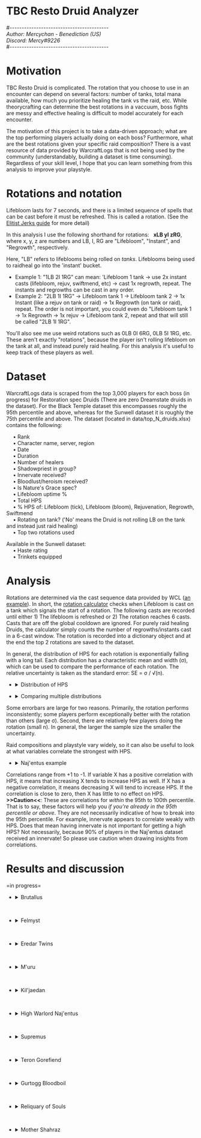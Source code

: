 # TBC Resto Druid Analyzer  
#-----------------------------------------  
*Author: Mercychan - Benediction (US)*    
*Discord: Mercy#9226*  
#-----------------------------------------  

# Motivation
TBC Resto Druid is complicated. The rotation that you choose to use in an encounter can depend on several factors: number of tanks, total mana available, how much you prioritize healing the tank vs the raid, etc. While theorycrafting can determine the best rotations in a vaccuum, boss fights are messy and effective healing is difficult to model accurately for each encounter.  

The motivation of this project is to take a data-driven approach; what are the top performing players actually doing on each boss? Furthermore, what are the best rotations given your specific raid composition? There is a vast resource of data provided by WarcraftLogs that is not being used by the community (understandably, building a dataset is time consuming). Regardless of your skill level, I hope that you can learn something from this analysis to improve your playstyle.  


# Rotations and notation
Lifebloom lasts for 7 seconds, and there is a limited sequence of spells that can be cast before it must be refreshed. This is called a rotation. (See the [Elitist Jerks guide](http://web.archive.org/web/20080913120521/http://elitistjerks.com/f31/t17783-druid_raiding_tree/#Healing_Strategies) for more detail)      
  
In this analysis I use the following shorthand for rotations: &nbsp; **xLB yI zRG**,   
where x, y, z are numbers and LB, I, RG are "Lifebloom", "Instant", and "Regrowth", respectively.   

Here, "LB" refers to lifeblooms being rolled on _tanks_. Lifeblooms being used to raidheal go into the 'instant' bucket.  
* Example 1: "1LB 2I 1RG" can mean: 'Lifebloom 1 tank -> use 2x instant casts (lifebloom, rejuv, swiftmend, etc) -> cast 1x regrowth, repeat. The instants and regrowths can be cast in any order.
* Example 2: "2LB 1I 1RG" -> Lifebloom tank 1 -> Lifebloom tank 2 -> 1x Instant (like a rejuv on tank or raid) -> 1x Regrowth (on tank or raid), repeat. The order is not important, you could even do "Lifebloom tank 1 -> 1x Regrowth -> 1x rejuv -> Lifebloom tank 2, repeat and that will still be called "2LB 1I 1RG".  
 
You'll also see me use weird rotations such as 0LB 0I 6RG, 0LB 5I 1RG, etc. These aren't exactly "rotations", because the player isn't rolling lifebloom on the tank at all, and instead purely raid healing. For this analysis it's useful to keep track of these players as well.


# Dataset  
WarcraftLogs data is scraped from the top 3,000 players for each boss (in progress) for Restoration spec Druids (There are zero Dreamstate druids in the dataset). For the Black Temple dataset this encompasses roughly the 95th percentile and above, whereas for the Sunwell dataset it is roughly the 75th percentile and above. The dataset (located in data/top_N_druids.xlsx) contains the following:  

&emsp; • Rank  
&emsp; • Character name, server, region  
&emsp; • Date  
&emsp; • Duration    
&emsp; • Number of healers  
&emsp; • Shadowpriest in group?  
&emsp; • Innervate received?  
&emsp; • Bloodlust/heroism received?  
&emsp; • Is Nature's Grace spec?  
&emsp; • Lifebloom uptime %  
&emsp; • Total HPS  
&emsp; • % HPS of: Lifebloom (tick), Lifebloom (bloom), Rejuvenation, Regrowth, Swiftmend  
&emsp; • Rotating on tank? ('No' means the Druid is not rolling LB on the tank and instead just raid healing)  
&emsp; • Top two rotations used  

Available in the Sunwell dataset:  
&emsp; • Haste rating  
&emsp; • Trinkets equipped  

# Analysis
Rotations are determined via the cast sequence data provided by WCL ([an example](https://classic.warcraftlogs.com/reports/VZr6X2MNY73GLktg#fight=47&type=casts&view=events&source=37)). In short, the [rotation calculator](https://github.com/msdec321/DataAnalysisWorkbooks/blob/main/warcraftLogs/src.py#L535-L623) checks when Lifebloom is cast on a tank which signals the start of a rotation. The following casts are recorded until either 1) The lifebloom is refreshed or 2) The rotation reaches 6 casts. Casts that are off the global cooldown are ignored. For purely raid healing Druids, the calculator simply counts the number of regrowths/instants cast in a 6-cast window. The rotation is recorded into a dictionary object and at the end the top 2 rotations are saved to the dataset.  

In general, the distribution of HPS for each rotation is exponentially falling with a long tail. Each distribution has a characteristic mean and width (σ), which can be used to compare the performance of each rotation. The relative uncertainty is taken as the standard error: SE = σ / √(n).    
 - <details> 
    <summary>Distribution of HPS</summary><p>
 
    ![alt text](https://i.imgur.com/Vz3K0hv.jpg)
  </p></details>

 - <details> 
    <summary>Comparing multiple distributions</summary><p>
 
    ![alt text](https://i.imgur.com/VWPltCF.png)
  </p></details>  

Some errorbars are large for two reasons. Primarily, the rotation performs inconsistently; some players perform exceptionally better with the rotation than others (large σ). Second, there are relatively few players doing the rotation (small n). In general, the larger the sample size the smaller the uncertainty.  

Raid compositions and playstyle vary widely, so it can also be useful to look at what variables correlate the strongest with HPS.  

 - <details><summary>Naj'entus example</summary><p>
  
    ![alt text](https://i.imgur.com/3BkHcYT.png)  
  
Correlations range from +1 to -1. If variable X has a positive correlation with HPS, it means that increasing X tends to increase HPS as well. If X has a negative correlation, it means decreasing X will tend to increase HPS. If the correlation is close to zero, then X has little to no effect on HPS. **>>Caution<<**: These are correlations for *within* the 95th to 100th percentile. That is to say, these factors will help you *if you're already in the 95th percentile or above*. They are not necessarily indicative of how to break into the 95th percentile. For example, innervate appears to correlate weakly with HPS. Does that mean having innervate is not important for getting a high HPS? Not necessarily, because 90% of players in the Naj'entus dataset received an innervate! So please use caution when drawing insights from correlations.  


# Results and discussion
=in progress=
  
- <details><summary>Brutallus</summary>  
  &nbsp;
  
    - <details><summary>Rotation rankings</summary><p>
  
      ![alt text](https://i.imgur.com/hePo33L.png)
  
      The top five rotations:
      - 1LB 4I 0RG: The standard 5GCD rotation, 113 Haste rating. Roll lifebloom on the primary tank and burn targets and use Rejuv for the extra GCD(s).   
      - 2LB 3I 0RG: Also the 5GCD rotation, but keeping a lifebloom on the offtank more often than above.   
      - 1LB 3I 2RG: Not a rotation. The players who cast this sequence of spells end up not refreshing Lifebloom on the tank. For the most part these players roll Lifebloom on the burn targets and weave in Regrowths with spare GCDs.   
      - 0LB 2I 4RG: Similar to the above, but rotates Lifebloom on one less burn target and uses more Regrowths.   
      - 1LB 3I 0RG: The standard 4GCD rotation, 0 Haste rating. Roll lifebloom on the primary tank and burn targets and use Rejuv for the extra GCD(s).   
      &nbsp;
  
      *Interestingly a 0 Haste rotation makes it into the top 5, which really shows how strong rolling Lifebloom on burns is. What's even more surprising to me, though, is that the standard 4GCD rotation ranks much higher than the 6GCD rotation (1LB 5I 0RG, ranked 14th). Why?  
  
      Let's drill down on some rotations.
  
      - <details><summary>Q. For players using 5 GCD, how does Lifebloom compare to rejuv?</summary><p>
  
        ![alt text](https://i.imgur.com/D5EFeFK.png)
  
        Unsurprisingly, the bulk of these players HPS comes from rolling Lifeblooms on burn. Some players use rejuv more than others.  
        </p></details>
        &nbsp;
  
      </p></details>
  
    - <details><summary>% Spell HPS scatter plots</summary><p>
  
      ![alt text](https://i.imgur.com/VJQNgxJ.png)
  
      For the bulk of players, the largest fraction of their healing comes from Lifebloom ticks (burn healing). Following that, most players get the secondary bulk of their healing from regrowth (although ironically 5GCD performs much better than using regrowths).  
      </p></details>
  
    - <details><summary>HPS vs Duration (Color = kill speed percentile, not HPS)</summary><p>
  
      ![alt text](https://i.imgur.com/HdMelSD.png)
  
      Most players fall within the 10th to 75th percentile of kill times.
      </p></details>
  
    - <details><summary>Q. What percentage of players are rolling Lifebloom on the tank(s)?</summary><p>
  
      ![alt text](https://i.imgur.com/GyPHhl9.png)
  
      57.8% of players are rolling Lifebloom at least one tank, the rest are purely burn healing / raid healing. For the Druids who are rotating on the tank(s), most prefer to roll Lifebloom on only the primary tank, while ~5% of players roll Lifebloom on both tanks.  
      </p></details>
  
    - <details><summary>Q. What percentage of players have an extra mana source?</summary><p>
  
      ![alt text](https://i.imgur.com/WNC6CFH.png)
  
      95.1% of players received either an innervate or shadow priest.
      </p></details>
  
    - <details><summary>Q. What percentage of players are playing Nature's Grace? (Note: There are no Dreamstate Druids in the dataset.)</summary><p>
  
      ![alt text](https://i.imgur.com/ti0CSrl.png)
  
      13.0% of players are Nature's Grace spec.
      </p></details> 
    
    - <details><summary>Q. What variables correlate the most with HPS?</summary><p>
  
      ![alt text](https://i.imgur.com/eyHHmu6.png)
  
      The top five correlators of HPS in order of importance: 
      - Haste rating    
      - Having less healers in your raid  
      - Having shadow priest    
      - Shorter fight duration  
      - Using Swiftmend less     
      &nbsp; 
  
      </p></details>
    </details> 

&nbsp;
  
- <details><summary>Felmyst</summary>  
  &nbsp;
  
  - <details><summary>Rotation rankings</summary><p>
  
    ![alt text](https://i.imgur.com/BknFaWP.png)
  
    The top five rotations:
    - 0LB 1I 5RG: Raid healing, primarily with Regrowth and the occasional lifebloom/rejuv, 5% of players do this.  
    - 0LB 0I 6RG: Raid healing with Regrowth, 8% of players do this.  
    - 1LB 1I 4RG: Not a rotation, Mostly raid healing with regrowth and putting a Lifebloom on the tank (but not refreshing it), 1.2% of players do this.    
    - 1LB 0I 3RG: ~130 Haste regrowth rotation, 1.4% of players do this.  
    - 1LB 0I 5RG: Not a rotation, similar to the above but Lifebloom does not get refreshed.  
    &nbsp;
  
    </p></details>
  
  - <details><summary>Q. What percentage of players have an extra mana source?</summary><p>
  
      ![alt text](https://i.imgur.com/g3E8UaR.png)
  
      94.6% of players received either an innervate or shadow priest.
      </p></details>
  
  - <details><summary>Q. What percentage of players are playing Nature's Grace?</summary><p>
  
    ![alt text](https://i.imgur.com/0hoNYyw.png)
  
    25.9% of players are Nature's Grace spec.
    </p></details>

  </details> 

&nbsp;
  
- <details><summary>Eredar Twins</summary>  
  &nbsp;
  
    Coming soon
    </details> 

&nbsp;
  
- <details><summary>M'uru</summary>  
  &nbsp;
  
    Coming soon
    </details> 

&nbsp;
  
- <details><summary>Kil'jaedan</summary>  
  &nbsp;
  
    Coming soon
    </details> 

&nbsp;

- <details><summary>High Warlord Naj'entus</summary>  
  &nbsp;

  - <details><summary>Rotation rankings</summary><p>
  
    ![alt text](https://i.imgur.com/VWPltCF.png)
  
    The top five rotations:
    - 0LB 0I 5RG: Not rolling lifebloom on the tank and raid healing with regrowth, 42.1% of players do this rotation.  
    - 1LB 1I 2RG: ~20 Haste rating rotation, 1.7% of players do this rotation.  
    - 1LB 0I 3RG: ~120 Haste rotation without NG, ~20 Haste rotation with NG (and 1 of 3 regrowths proc NG), 2.5% of players do this rotation.  
    - 1LB 0I 4RG: ~250 Haste with Nature's Grace rotation (And 3/4 proc NG, or with Bloodlust), or high haste ToL spec with Bloodlust, 2.6% of players do this rotation.      
    - 0LB 1I 4RG: Mostly raid healing with Regrowth with the occasional rejuv, 19.1% of players do this rotation.    
    &nbsp;
  
    *Interestingly, there's a big difference between 1LB 0I 2RG and 1LB 0I 3RG, but there isn't a big difference between 1LB 0I 3RG and 1LB 0I 4RG, and the former is performing slightly better within uncertainty. Why is that? Mana constraints are one possibility, but it'd be interesting to look into further.  
  
    Let's drill down on some rotations.
  
    - <details><summary>Q. How does 0LB 0I 5RG perform for Nature's Grace vs Tree of Life spec?</summary><p>
  
      ![alt text](https://i.imgur.com/HVQAiu3.png)
  
      Nature's Grace performs significantly better than Tree of Life spec.  
      </p></details>
  
    - <details><summary>Q. How does 1LB 0I 3RG perform for Nature's Grace vs Tree of Life spec?</summary><p>
  
      ![alt text](https://i.imgur.com/4UUS5JL.png)
  
      They perform the same within uncertainty.    
      </p></details>
  
    - <details><summary>Q. How does 1LB 0I 4RG perform for Nature's Grace vs Tree of Life spec, and also filtered by Bloodlust/Hero?</summary><p>
  
      ![alt text](https://i.imgur.com/6pHPKAZ.png)
  
      The players with Bloodlust/Hero tend to perform better than those without it. Surprisingly (to me), ToL spec players with lust tend to perform similar or better than Nature's Grace players with lust. Why is that?      
      </p></details>
      &nbsp;
  
    </p></details>
  
  - <details><summary>% Spell HPS scatter plots</summary><p>
  
    ![alt text](https://i.imgur.com/dru9e7P.png)
  
    The bulk of players do not raid heal with Lifebloom or Rejuv. Players tend to either purely raid heal with regrowth, or roll Lifebloom/Rejuv on the tank and heal the raid with regrowth.  
    </p></details>
  
  - <details><summary>HPS vs Duration (Color = kill speed percentile, not HPS)</summary><p>
  
    ![alt text](https://i.imgur.com/TE1FOsV.png)
  
    Most players fall within the 75th to 95th percentile of kill times.
    </p></details>
  
  - <details><summary>Q. What percentage of players are actually rolling Lifebloom on the tank?</summary><p>
  
    ![alt text](https://i.imgur.com/OP28oY0.png)
  
    28.1% of players are rolling Lifebloom on the main tank, the rest are purely raid healing. Interestingly, three of the top five rotations involve rolling Lifebloom on the main tank, however the vast majority of rankers choose to purely raid heal.  
    </p></details>
  
  - <details><summary>Q. What percentage of players have an extra mana source?</summary><p>
  
    ![alt text](https://i.imgur.com/uuzzmEF.png)
  
    89.0% of players received either an innervate or shadow priest.
    </p></details>
  
  - <details><summary>Q. What percentage of players are playing Nature's Grace?</summary><p>
  
    ![alt text](https://i.imgur.com/grkG0i6.png)
  
    54.3% of players are Nature's Grace spec.
    </p></details> 
  
  - <details><summary>Q. What variables correlate the most with HPS?</summary><p>
  
    ![alt text](https://i.imgur.com/3BkHcYT.png)
  
    The top five correlators of HPS in order of importance: 
    - Using more regrowth heavy rotations  
    - Having less healers in your raid  
    - Being Nature's Grace spec  
    - Not rolling Lifebloom on the tank  
    - Not using Lifebloom to raidheal   
    &nbsp; 
  
    </p></details>
  </details> 

&nbsp;
  
- <details><summary>Supremus</summary>
  &nbsp;

  - <details><summary>Rotation rankings</summary><p>
  
    ![alt text](https://i.imgur.com/yaDpQF5.png)
  
    The top five rotations:
    - 1LB 0I 4RG: ~250 Haste with Nature's Grace rotation (And 3 out of 4 regrowth casts must proc NG), 3.2% of players do this rotation.
    - 0LB 1I 4RG: Raid healing mostly with Regrowth and the occasional rejuv, 10.7% of players do this rotation.  
    - 1LB 0I 2RG: 0 Haste rotation, 9.9% of players do this rotation.  
    - 0LB 2I 3RG: Raid healing with slightly more rejuvs than above. 3.5% of players do this rotation.  
    - 0LB 0I 5RG: Raid healing with only regrowth. 16.9% of players do this rotation.  
    </p></details>
  
  - <details><summary>% Spell HPS scatter plots</summary><p>
  
    ![alt text](https://i.imgur.com/Z8jXoyC.png)
  
    The bulk of players do not raid heal with Lifebloom or Rejuv, and instead roll Lifebloom on the main tank with 20-60% of their HPS coming from Regrowth.    
    </p></details>
  
  - <details><summary>HPS vs Duration (Color = kill speed percentile, not HPS)</summary><p>
  
    ![alt text](https://i.imgur.com/t6HNoyD.png)
  
    Most players fall within the 75th to 95th percentile of kill times.
    </p></details>
  
  - <details><summary>Q. What percentage of players are rolling Lifebloom on the tank(s)?</summary><p>
  
    ![alt text](https://i.imgur.com/DWhUQNa.png)
  
    84.2% of players are rolling Lifebloom on *at least* one tank, the rest are purely raid healing.  
    42.6% of players roll Lifebloom on only the primary tank.  
    34.7% of players roll Lifebloom on both the primary tank and the hateful strike tank.  
  
    One-tank rotations perform better on average than two-tank rotations. Why? One interpretation is that when rolling LB on the offtank, a lot of the healing is overhealing, as hateful strikes are infrequent and the off-tank gets healed to full fairly quickly. It's arguable that your GCDs are better used with regrowths and just rotating on the primary tank. However, it's also possible that the data is biased because Druids are unlikely to 2-tank rotate during the Kite phase. It would be interesting to split the data between tank phase and kite phase and see how the top rotations differ.  
    </p></details>
  
  - <details><summary>Q. What percentage of players have an extra mana source?</summary><p>
  
    ![alt text](https://i.imgur.com/L8I4tKm.png)
  
    68.2% of players received either an innervate or shadow priest.
    </p></details>
  
  - <details><summary>Q. What percentage of players are playing Nature's Grace?</summary><p>
  
    ![alt text](https://i.imgur.com/KzXd5ca.png)
  
    34.9% of players are Nature's Grace spec.
    </p></details>
  
  - <details><summary>Q. What variables correlate the most with HPS?</summary><p>
  
    ![alt text](https://i.imgur.com/zxFk4s2.png)
  
    The top five correlators of HPS in order of importance: 
    - Using more regrowth heavy rotations  
    - Having less healers in your raid  
    - Being Nature's Grace spec  
    - Shorter fight duration  
    - Rolling Lifebloom on a lower number of tanks  
    &nbsp;
  
    </p></details>
  
  </details>  
  
&nbsp;
  
- <details><summary>Teron Gorefiend</summary>
  &nbsp;

  - <details><summary>Rotation rankings</summary><p>
  
    ![alt text](https://i.imgur.com/zBfQV3C.png)
  
    The top five rotations:
    - 1LB 0I 3RG: ~120 Haste rotation without NG, ~20 Haste rotation with NG (and 1 of 3 regrowths proc NG), 3% of players do this rotation.     
    - 0LB 0I 5RG: Raid healing with only regrowth, 16.9% of players do this rotation.  
    - 0LB 1I 4RG: Raid healing mostly with regrowth and the occasional rejuv, 10.7% of players do this rotation.   
    - 1LB 1I 2RG: ~20 Haste rating rotation, 4.3% of players do this rotation.      
    - 0LB 2I 3RG: Raid healing mostly with regrowth, but more rejuvs than the above, 3.5% of players do this rotation.   
    &nbsp;
  
    Let's drill down further.
  
    - <details><summary>Q. How does 1LB 0I 3RG perform for Nature's Grace vs Tree of Life spec?</summary><p>
  
      ![alt text](https://i.imgur.com/cekncC5.png)
  
      Interestingly ToL performs better than NG within uncertainty, however the sample size for the former is relatively small.  
      </p></details>
  
    - <details><summary>Q. How does 0LB 0I 5RG perform for Nature's Grace vs Tree of Life spec?</summary><p>
  
      ![alt text](https://i.imgur.com/w1vituT.png)
  
      Nature's Grace wins.  
      </p></details>
      &nbsp;

    </p></details>
  
  - <details><summary>% Spell HPS scatter plots</summary><p>
  
    ![alt text](https://i.imgur.com/7hd2DNg.png)
  
    The bulk of players do not raid heal with Lifebloom or Rejuv, and instead roll Lifebloom/Rejuv on the main tank with 40-80% of their HPS coming from Regrowth.    
    </p></details>
  
  - <details><summary>HPS vs Duration (Color = kill speed percentile, not HPS)</summary><p>
  
    ![alt text](https://i.imgur.com/xNLdR8K.png)
  
    Most players are evenly distributed between the 25th to 95th percentile.
    </p></details>
   
  - <details><summary>Q. What percentage of players are rolling Lifebloom on the tank?</summary><p>
  
    ![alt text](https://i.imgur.com/aM4LxZa.png)
  
    68.1% of players are rolling Lifebloom on the tank, the rest are purely raid healing.
    </p></details>  
  
  - <details><summary>Q. What percentage of players have an extra mana source?</summary><p>
  
    ![alt text](https://i.imgur.com/3Mj4tG9.png)
  
    91.2% of players received either an innervate or shadow priest.    
    </p></details>
  
  - <details><summary>Q. What percentage of players are playing Nature's Grace?</summary><p>
  
    ![alt text](https://i.imgur.com/bZL4HHc.png)
  
    49.0% of players are Nature's Grace spec.
    </p></details>
  
  - <details><summary>Q. What variables correlate the most with HPS?</summary><p>
  
    ![alt text](https://i.imgur.com/FoLbHrt.png)
  
    The top five correlators of HPS in order of importance: 
    - Having power infusion  
    - Using more regrowth heavy rotations  
    - Having less healers in your raid  
    - Having shadowpriest  
    - Being Nature's Grace spec  
    &nbsp;
  
    </p></details>  
  
&nbsp;
  
- <details><summary>Gurtogg Bloodboil</summary>
  &nbsp;

  - <details><summary>Rotation rankings</summary><p>
  
    ![alt text](https://i.imgur.com/7OXYME5.png)
  
    The top five rotations:
    - 1LB 0I 3RG: ~120 Haste rotation without NG, ~20 Haste rotation with NG (and 1 of 3 regrowths proc NG), 1.6% of players do this rotation.  
    - 0LB 1I 4RG: Mostly raid with with Regrowth with the occasional LB/rejuv, 12.0% of players do this rotation.    
    - 0LB 0I 5RG: Raid healing with regrowth, 13.0% of players do this rotation.  
    - 0LB 5I 0RG: Raid healing with LB or Rejuv (see below), 15.0% of players do this rotation.   
    - 0LB 2I 3RG: Mostly raid healing with Regrowth, but with more rejuvs than the above, 6.0% of players do this rotation.          
    &nbsp;
  
    - <details><summary>Q. How does 1LB 0I 3RG perform for Nature's Grace vs Tree of Life spec?</summary><p>
  
      ![alt text](https://i.imgur.com/hsEfFTw.png)
  
      NG performs better than ToL within uncertainty, but the sample size for the latter is very small.    
      </p></details>
  
    - <details><summary>Q. How does 0LB 1I 4RG perform for Nature's Grace vs Tree of Life spec?</summary><p>
  
      ![alt text](https://i.imgur.com/PGaAhbx.png)
  
      Nature's Grace wins.    
      </p></details>
  
    - <details><summary>Q. How does 0LB 0I 5RG perform for Nature's Grace vs Tree of Life spec?</summary><p>
  
      ![alt text](https://i.imgur.com/G7UTili.png)
  
      Nature's Grace wins.    
      </p></details>
  
    - <details><summary>Q. For 0LB 5I 0RG, how does Lifebloom compare to Rejuv?</summary><p>
  
      ![alt text](https://i.imgur.com/lxraQ3F.png)
  
      Lifebloom wins by a wide margin.    
      </p></details>
  
    - <details><summary>Q. Follow up question, for players raidhealing with Lifebloom, are they using 1 stack of LB or rolling on the bloodboils?</summary><p>
  
      ![alt text](https://i.imgur.com/2vsCzPB.png)
  
      Rolling lifeblooms wins, also by a wide margin! A useful note: bloodboil is a very similar mechanic to Kil'jaedan's Fire Bloom. As a follow up, it would be interesting to know if these groups are soaking more than one bloodboil stacks.   
      </p></details>  
  
    - <details><summary>Let's look again at the top-5 rotations with all these filters.</summary><p>
  
      ![alt text](https://i.imgur.com/lR571Wu.png)
      </p></details>
  
    &nbsp;
  
    </p></details>  
  
  - <details><summary>% Spell HPS scatter plots</summary><p>
  
    ![alt text](https://i.imgur.com/Rfz7sHT.png)
  
    There is a bit of variation in what players have success with. Some players tend to mainly raidheal with regrowth, others tend to raidheal with rejuv, and for others the bulk of their effective healing comes from Lifebloom ticks. There is a lot of room for personal preference on this boss.  
    </p></details>
  
  - <details><summary>HPS vs Duration (Color = kill speed percentile, not HPS)</summary><p>
  
    ![alt text](https://i.imgur.com/hYE0hJN.png)
  
    Most players are evenly distributed between the 25th to 95th percentile.  
    </p></details>
  
  - <details><summary>Q. What percentage of players are rolling Lifebloom on the tank?</summary><p>
  
    ![alt text](https://i.imgur.com/8ASi4gu.png)
  
    48.2% of players are rolling Lifebloom on at least one tank, with 44.4% of players rolling on exactly one tank and 3.3% of players rolling on exactly two tanks.  
    </p></details>  
  
  - <details><summary>Q. What percentage of players have an extra mana source?</summary><p>
  
    ![alt text](https://i.imgur.com/5Tcb51h.png)
  
    88.4% of players received either an innervate or shadow priest.    
    </p></details>
  
  - <details><summary>Q. What percentage of players are playing Nature's Grace?</summary><p>
  
    ![alt text](https://i.imgur.com/d3ry8py.png)
  
    41.3% of players are Nature's Grace spec.  
    </p></details>
  
  - <details><summary>Q. What variables correlate the most with HPS?</summary><p>
  
    ![alt text](https://i.imgur.com/UoB5Lk5.png)
  
    The top five correlators of HPS in order of importance: 
    - % Rotation 1, which is to say, Druids who tend to stick to a particular rotation tend to perform better than Druids who vary their rotation during the fight.   
    - Less raidhealing with one stack of Lifebloom (Preferring rolling LB > Regrowth > Rejuv)   
    - Less raidhealing with Rejuv (Preferring Rolling LB > Regrowth)  
    - Less number of healers    
    - Shorter kill time    
    &nbsp;
  
    </p></details>  
  
  </details>  
  
  &nbsp;
  
- <details><summary>Reliquary of Souls</summary>  
  &nbsp;
  
  - <details><summary>Rotation rankings</summary><p>
  
    **Note:** I will be splitting this section into phase 2 and phase 3, since rotations may not necessarily perform the same for both.
  
    ![alt text](https://i.imgur.com/GhHlQWO.png)   
    </p></details>  
  
  </details>  
  
  &nbsp;
  
- <details><summary>Mother Shahraz</summary>  
  &nbsp;

  - <details><summary>Rotation rankings</summary><p>
  
    ![alt text](https://i.imgur.com/U4IZwL5.png)
  
    The top five rotations:
    - 0LB 1I 4RG: Raidhealing mostly with Regrowth and the occasional Rejuv, 15.8% of players do this rotation.
    - 0LB 0I 5RG: Raid healing with Regrowth, 22.7% of players do this rotation.  
    - 1LB 1I 2RG: ~20 Haste rotation, 2.1% of players do this rotation.  
    - 1LB 0I 3RG: ~120 Haste rotation without NG, ~20 Haste rotation with NG (and 1 of 3 regrowths proc NG), 2.1% of players do this rotation.  
    - 1LB 0I 4RG: ~250 Haste with Nature's Grace rotation (And 3 out of 4 regrowth casts must proc NG), 4.3% of players do this rotation.    
    </p></details>
  
  - <details><summary>% Spell HPS scatter plots</summary><p>
  
    ![alt text](https://i.imgur.com/xKQTQ03.png)
  
    The vast majority of players raid heal with regrowth, although the percentage of a player's HPS from regrowth can range anywhere from 0% to 90%. A significant portion of HPS also comes from rolling Lifebloom on exactly one tank.      
    </p></details>
  
  - <details><summary>HPS vs Duration (Color = kill speed percentile, not HPS)</summary><p>
  
    ![alt text](https://i.imgur.com/iO1rs1p.png)
  
    Most players are evenly distributed between the 25th to 95th percentile.  
    </p></details>
  
  - <details><summary>Q. What percentage of players are rolling Lifebloom on the tank(s)?</summary><p>
  
    ![alt text](https://i.imgur.com/Id89VBh.png)
  
    48.4% of players are rolling Lifebloom on at least one tank, with 37.7% of players rolling on exactly one tank and 5.3% of players rolling on exactly two tanks, and 5.3% of players rolling on all three tanks.  
    </p></details> 
  
  - <details><summary>Q. What percentage of players have an extra mana source?</summary><p>
  
    ![alt text](https://i.imgur.com/wlBwLtc.png)
  
    93.5% of players received either an innervate or shadow priest.    
    </p></details>

  - <details><summary>Q. What percentage of players are playing Nature's Grace?</summary><p>
  
    ![alt text](https://i.imgur.com/IoLp58F.png)
  
    49.0% of players are Nature's Grace spec.  
    </p></details>
  
  - <details><summary>Q. What variables correlate the most with HPS?</summary><p>
  
    ![alt text](https://i.imgur.com/80lsytV.png)
  
    The top five correlators of HPS in order of importance: 
    - More raidhealing with regrowth.   
    - Rolling lifebloom on a lower number of tanks.   
    - Playing Nature's Grace.   
    - Less number of healers    
    - Not raidhealing with Lifebloom.    
    &nbsp;
  
    </p></details> 
  
</details>
  
  
  
  
  
